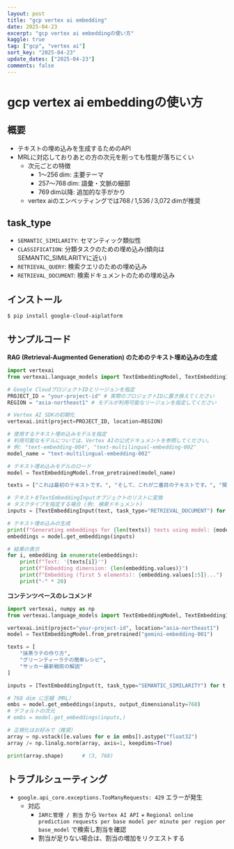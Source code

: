 ```yaml
---
layout: post
title: "gcp vertex ai embedding"
date: 2025-04-23
excerpt: "gcp vertex ai embeddingの使い方"
kaggle: true
tag: ["gcp", "vertex ai"]
sort_key: "2025-04-23"
update_dates: ["2025-04-23"]
comments: false
---
```


# gcp vertex ai embeddingの使い方

## 概要
 - テキストの埋め込みを生成するためのAPI
 - MRLに対応しておりあとの方の次元を削っても性能が落ちにくい
   - 次元ごとの特徴
     - 1〜256 dim: 主要テーマ
     - 257〜768 dim: 語彙・文脈の細部
     - 769 dim以降: 追加的な手がかり
   - vertex aiのエンベッティングでは768 / 1,536 / 3,072 dimが推奨

## task_type
 - `SEMANTIC_SIMILARITY`: セマンティック類似性
 - `CLASSIFICATION`: 分類タスクのための埋め込み(傾向はSEMANTIC_SIMILARITYに近い)
 - `RETRIEVAL_QUERY`: 検索クエリのための埋め込み
 - `RETRIEVAL_DOCUMENT`: 検索ドキュメントのための埋め込み

## インストール

```console
$ pip install google-cloud-aiplatform
```

## サンプルコード

**RAG (Retrieval-Augmented Generation) のためのテキスト埋め込みの生成**
```python
import vertexai
from vertexai.language_models import TextEmbeddingModel, TextEmbeddingInput

# Google CloudプロジェクトIDとリージョンを指定
PROJECT_ID = "your-project-id" # 実際のプロジェクトIDに置き換えてください
REGION = "asia-northeast1" # モデルが利用可能なリージョンを指定してください

# Vertex AI SDKの初期化
vertexai.init(project=PROJECT_ID, location=REGION)

# 使用するテキスト埋め込みモデルを指定
# 利用可能なモデルについては、Vertex AIの公式ドキュメントを参照してください。
# 例: "text-embedding-004", "text-multilingual-embedding-002"
model_name = "text-multilingual-embedding-002"

# テキスト埋め込みモデルのロード
model = TextEmbeddingModel.from_pretrained(model_name)

texts = ["これは最初のテキストです。", "そして、これが二番目のテキストです。", "関連性のある全く別の文章です。", ]

# テキストをTextEmbeddingInputオブジェクトのリストに変換
# タスクタイプを指定する場合 (例: 検索ドキュメント)
inputs = [TextEmbeddingInput(text, task_type="RETRIEVAL_DOCUMENT") for text in texts]

# テキスト埋め込みの生成
print(f"Generating embeddings for {len(texts)} texts using model: {model_name}")
embeddings = model.get_embeddings(inputs)

# 結果の表示
for i, embedding in enumerate(embeddings):
    print(f"Text: '{texts[i]}'")
    print(f"Embedding dimension: {len(embedding.values)}")
    print(f"Embedding (first 5 elements): {embedding.values[:5]}...")
    print("-" * 20)
```

**コンテンツベースのレコメンド**
```python
import vertexai, numpy as np
from vertexai.language_models import TextEmbeddingModel, TextEmbeddingInput

vertexai.init(project="your-project-id", location="asia-northeast1")
model = TextEmbeddingModel.from_pretrained("gemini-embedding-001")

texts = [
    "抹茶ラテの作り方",
    "グリーンティーラテの簡単レシピ",
    "サッカー最新戦術の解説"
]

inputs = [TextEmbeddingInput(t, task_type="SEMANTIC_SIMILARITY") for t in texts]

# 768 dim に圧縮（MRL）
embs = model.get_embeddings(inputs, output_dimensionality=768)
# デフォルトの次元
# embs = model.get_embeddings(inputs,)

# 正規化はお好みで（推奨）
array = np.vstack([e.values for e in embs]).astype("float32")
array /= np.linalg.norm(array, axis=1, keepdims=True)

print(array.shape)      # (3, 768)
```

## トラブルシューティング
 - `google.api_core.exceptions.TooManyRequests: 429` エラーが発生
   - 対応
     - `IAMと管理 / 割当` から `Vertex AI API` + `Regional online prediction requests per base model per minute per region per base_model` で検索し割当を確認
     - 割当が足りない場合は、割当の増加をリクエストする

